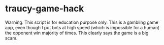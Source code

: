# traucy-game-hack
Warning: This script is for education purpose only. This is a gambling game app, even though I put bots at high speed (which is impossible for a human) the opponent win majority of times. This clearly says the game is a big scam.
